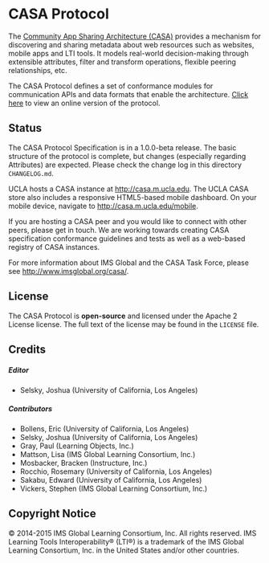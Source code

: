 # CASA Protocol

The [Community App Sharing Architecture (CASA)](http://imsglobal.github.io/casa) provides a mechanism for
discovering and sharing metadata about web resources such as websites, mobile
apps and LTI tools. It models real-world decision-making through extensible
attributes, filter and transform operations, flexible peering relationships,
etc.

The CASA Protocol defines a set of conformance modules for communication APIs
and data formats that enable the architecture. [Click here](http://imsglobal.github.io/casa-protocol) to view an
online version of the protocol.

## Status

The CASA Protocol Specification is in a 1.0.0-beta release. The basic structure of the protocol is complete, but changes
(especially regarding Attributes) are expected. Please check the change log in this directory `CHANGELOG.md`.

UCLA hosts a CASA instance at http://casa.m.ucla.edu. The UCLA CASA store also includes a
responsive HTML5-based mobile dashboard. On your mobile device, navigate to http://casa.m.ucla.edu/mobile.

If you are hosting a CASA peer and you would like to connect with other peers, please get in touch. We are working towards creating
CASA specification conformance guidelines and tests as well as a web-based registry of CASA instances.

For more information about IMS Global and the CASA Task Force, please see http://www.imsglobal.org/casa/.

## License

The CASA Protocol is **open-source** and licensed under the Apache 2 License
license. The full text of the license may be found in the `LICENSE` file.

## Credits

##### Editor

* Selsky, Joshua (University of California, Los Angeles)

##### Contributors

* Bollens, Eric (University of California, Los Angeles)
* Selsky, Joshua (University of California, Los Angeles)
* Gray, Paul (Learning Objects, Inc.)
* Mattson, Lisa (IMS Global Learning Consortium, Inc.)
* Mosbacker, Bracken (Instructure, Inc.)
* Rocchio, Rosemary (University of California, Los Angeles)
* Sakabu, Edward (University of California, Los Angeles)
* Vickers, Stephen (IMS Global Learning Consortium, Inc.)

## Copyright Notice

&copy; 2014-2015 IMS Global Learning Consortium, Inc. All rights reserved. IMS Learning Tools Interoperability&reg; (LTI&reg;) is a trademark of the IMS Global Learning Consortium, Inc. in the United States and/or other countries.


